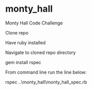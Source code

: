 # monty_hall
Monty Hall Code Challenge

Clone repo

Have ruby installed

Navigate to cloned repo directory

gem install rspec

From command line run the line below:

rspec ..\monty_hall\monty_hall_spec.rb
